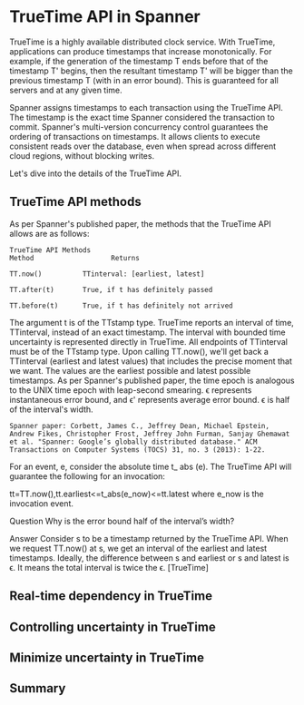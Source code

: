 # TrueTime API in Spanner
TrueTime is a highly available distributed clock service. With TrueTime, applications can produce timestamps that increase monotonically. For example, if the generation of the timestamp T ends before that of the timestamp T' begins, then the resultant timestamp T' will be bigger than the previous timestamp 
T (with in an error bound). This is guaranteed for all servers and at any given time.

Spanner assigns timestamps to each transaction using the TrueTime API. The timestamp is the exact time Spanner considered the transaction to commit. Spanner's multi-version concurrency control guarantees the ordering of transactions on timestamps. It allows clients to execute consistent reads over the database, even when spread across different cloud regions, without blocking writes.

Let's dive into the details of the TrueTime API.

## TrueTime API methods
As per Spanner's published paper, the methods that the TrueTime API allows are as follows:

```
TrueTime API Methods
Method                   Returns

TT.now()          TTinterval: [earliest, latest]

TT.after(t)       True, if t has definitely passed

TT.before(t)      True, if t has definitely not arrived
```
The argument t is of the TTstamp type. TrueTime reports an interval of time, TTinterval, instead of an exact timestamp. The interval with bounded time uncertainty is represented directly in TrueTime. All endpoints of TTinterval must be of the TTstamp type. Upon calling TT.now(), we'll get back a TTinterval (earliest and latest values) that includes the precise moment that we want. The values are the earliest possible and latest possible timestamps. As per Spanner's published paper, the time epoch is analogous to the UNIX time epoch with leap-second smearing. ϵ represents instantaneous error bound, and ϵ' represents average error bound. ϵ is half of the interval's width.

```
Spanner paper: Corbett, James C., Jeffrey Dean, Michael Epstein, Andrew Fikes, Christopher Frost, Jeffrey John Furman, Sanjay Ghemawat et al. "Spanner: Google’s globally distributed database." ACM Transactions on Computer Systems (TOCS) 31, no. 3 (2013): 1-22.
```

For an event, e, consider the absolute time t_ abs (e). The TrueTime API will guarantee the following for an invocation:

tt=TT.now(),tt.earliest<=t_abs(e_now)<=tt.latest where e_now is the invocation event.


Question
Why is the error bound half of the interval’s width?

Answer
Consider s to be a timestamp returned by the TrueTime API. When we request TT.now() at s, we get an interval of the earliest and latest timestamps. Ideally, the difference between s and earliest or s and latest is ϵ. It means the total interval is twice the ϵ.
[TrueTime]


## Real-time dependency in TrueTime
## Controlling uncertainty in TrueTime
## Minimize uncertainty in TrueTime
## Summary
